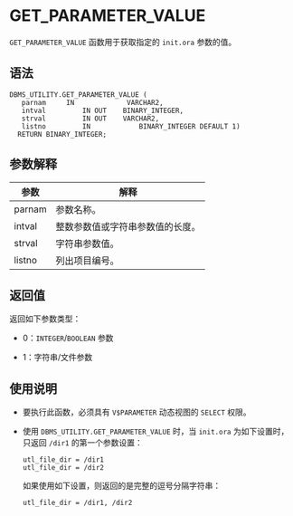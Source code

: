 GET_PARAMETER_VALUE 
========================================

`GET_PARAMETER_VALUE` 函数用于获取指定的 `init.ora` 参数的值。

语法 
-----------------------

```unknow
DBMS_UTILITY.GET_PARAMETER_VALUE (
   parnam     IN             VARCHAR2,
   intval         IN OUT    BINARY_INTEGER,
   strval         IN OUT    VARCHAR2,
   listno         IN            BINARY_INTEGER DEFAULT 1)
  RETURN BINARY_INTEGER;
```



参数解释 
-------------------------



|   参数   |        解释        |
|--------|------------------|
| parnam | 参数名称。            |
| intval | 整数参数值或字符串参数值的长度。 |
| strval | 字符串参数值。          |
| listno | 列出项目编号。          |



返回值 
------------------------

返回如下参数类型：

* 0：`INTEGER`/`BOOLEAN` 参数

  




<!-- -->

* 1：字符串/文件参数

  




使用说明 
-------------------------

* 要执行此函数，必须具有 `V$PARAMETER` 动态视图的 `SELECT` 权限。

  

* 使用 `DBMS_UTILITY.GET_PARAMETER_VALUE` 时，当 `init.ora` 为如下设置时，只返回 `/dir1` 的第一个参数设置：

  ```unknow
  utl_file_dir = /dir1
  utl_file_dir = /dir2
  ```

  

  如果使用如下设置，则返回的是完整的逗号分隔字符串：

  ```unknow
  utl_file_dir = /dir1, /dir2
  ```

  



